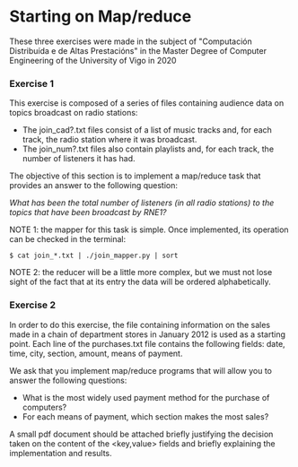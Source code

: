 # Starting on Map/reduce

These three exercises were made in the subject of "Computación Distribuída e de Altas Prestacións" in the Master Degree of Computer Engineering of the University of Vigo in 2020

### Exercise 1

This exercise is composed of a series of files containing audience data on topics broadcast on radio stations:
- The join_cad?.txt files consist of a list of music tracks and, for each track, the radio station where it was broadcast.
- The join_num?.txt files also contain playlists and, for each track, the number of listeners it has had.

The objective of this section is to implement a map/reduce task that provides an answer to the following question:

*What has been the total number of listeners (in all radio stations) to the topics that have been broadcast by RNE1?*

NOTE 1: the mapper for this task is simple. Once implemented, its operation can be checked in the terminal:

`$ cat join_*.txt | ./join_mapper.py | sort`

NOTE 2: the reducer will be a little more complex, but we must not lose sight of the fact that at its entry the data will be ordered alphabetically.

### Exercise 2

In order to do this exercise, the file containing information on the sales made in a chain of department stores in January 2012 is used as a starting point. Each line of the purchases.txt file contains the following fields: date, time, city, section, amount, means of payment.

We ask that you implement map/reduce programs that will allow you to answer the following questions:
- What is the most widely used payment method for the purchase of computers?
- For each means of payment, which section makes the most sales?

A small pdf document should be attached briefly justifying the decision taken on the content of the <key,value> fields and briefly explaining the implementation and results.